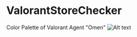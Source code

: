 # ValorantStoreChecker

Color Palette of Valorant Agent "Omen"
![Alt text](images/Omen%20-%20VALORANT%20Color%20Palette%20-%20color-hex.com.png "a title")
